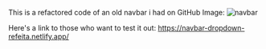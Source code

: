 
This is a refactored code of an old navbar i had on GitHub
Image:
![navbar](https://user-images.githubusercontent.com/84105396/156630413-70263af9-e8ef-4cca-a2cf-e67a20106891.jpg)

Here's a link to those who want to test it out: https://navbar-dropdown-refeita.netlify.app/
